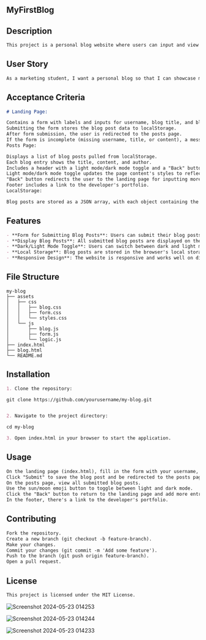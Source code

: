 ## MyFirstBlog


## Description

```md
This project is a personal blog website where users can input and view blog posts. The website includes a landing page with a form for creating new posts and a posts page for viewing all the blog entries. Users can also switch between light and dark mode.
```

## User Story

```md
As a marketing student, I want a personal blog so that I can showcase my thoughts and experiences.
```

## Acceptance Criteria

```md
# Landing Page:

Contains a form with labels and inputs for username, blog title, and blog content.
Submitting the form stores the blog post data to localStorage.
After form submission, the user is redirected to the posts page.
If the form is incomplete (missing username, title, or content), a message prompts the user to complete the form.
Posts Page:

Displays a list of blog posts pulled from localStorage.
Each blog entry shows the title, content, and author.
Includes a header with a light mode/dark mode toggle and a "Back" button.
Light mode/dark mode toggle updates the page content's styles to reflect the selection.
"Back" button redirects the user to the landing page for inputting more blog entries.
Footer includes a link to the developer's portfolio.
LocalStorage:

Blog posts are stored as a JSON array, with each object containing the author's username, post title, and post content.
```

## Features
``` md
- **Form for Submitting Blog Posts**: Users can submit their blog posts including their username, the title of the post, and the content.
- **Display Blog Posts**: All submitted blog posts are displayed on the blog page.
- **Dark/Light Mode Toggle**: Users can switch between dark and light mode for better readability.
- **Local Storage**: Blog posts are stored in the browser's local storage, allowing users to view their posts even after refreshing the page.
- **Responsive Design**: The website is responsive and works well on different screen sizes.
```

## File Structure
```plaintext
my-blog
├── assets
│   ├── css
│   │   ├── blog.css
│   │   ├── form.css
│   │   └── styles.css
│   └── js
│       ├── blog.js
│       ├── form.js
│       └── logic.js
├── index.html
├── blog.html
└── README.md
```

## Installation

```md
1. Clone the repository:

git clone https://github.com/yourusername/my-blog.git


2. Navigate to the project directory:

cd my-blog

3. Open index.html in your browser to start the application.
```

## Usage

```md
On the landing page (index.html), fill in the form with your username, blog title, and content.
Click "Submit" to save the blog post and be redirected to the posts page (blog.html).
On the posts page, view all submitted blog posts.
Use the sun/moon emoji button to toggle between light and dark mode.
Click the "Back" button to return to the landing page and add more entries.
In the footer, there's a link to the developer's portfolio.
```

## Contributing

```md
Fork the repository.
Create a new branch (git checkout -b feature-branch).
Make your changes.
Commit your changes (git commit -m 'Add some feature').
Push to the branch (git push origin feature-branch).
Open a pull request.
```

## License

```md
This project is licensed under the MIT License.
```




![Screenshot 2024-05-23 014253](https://github.com/SailorVirgo/MyFirstBlog/assets/153470839/2b6baf7b-f660-441c-9167-e6aae14948ac)


![Screenshot 2024-05-23 014244](https://github.com/SailorVirgo/MyFirstBlog/assets/153470839/79f3e2ad-1fa1-42b4-9b1a-5072ea608c0d)


![Screenshot 2024-05-23 014233](https://github.com/SailorVirgo/MyFirstBlog/assets/153470839/1b5ab09f-e2c6-4995-ad25-89cfe5e0d0a1)



